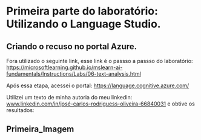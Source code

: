 # Primeira parte do laboratório: Utilizando o Language Studio.

## Criando o recuso no portal Azure.

Fora utilizado o seguinte link, esse link é o passso a passso do laboratório: https://microsoftlearning.github.io/mslearn-ai-fundamentals/Instructions/Labs/06-text-analysis.html

Após essa etapa, acessei o portal: https://language.cognitive.azure.com/

Utilizei um texto de minha autoria do meu linkedin: www.linkedin.com/in/josé-carlos-rodriguess-oliveira-66840031 e 
obtive os resultados: 

## Primeira_Imagem




